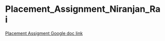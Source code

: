# Placement_Assignment_Niranjan_Rai

[Placement Assigment Google doc link](https://docs.google.com/document/d/1hF0D7N1dfO8Ar5-SFu1Vhkwgd0rt0ZrXMXpSGBlskWA/edit)
